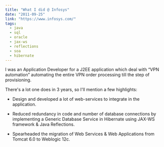 ```yaml
---
title: "What I did @ Infosys"
date: "2011-09-25"
link: "https://www.infosys.com/"
tags:  
  - java
  - sql
  - oracle
  - jax-ws
  - reflections
  - soa
  - hibernate
---
```


I was an Application Developer for a J2EE application which deal with “VPN automation” automating the entire VPN order processing till the step of provisioning.

There's a lot one does in 3 years, so I'll mention a few highlights:

- Design and developed a lot of web-services to integrate in the application.

- Reduced redundancy in code and number of database connections by implementing a Generic Database Service in Hibernate using JAX-WS framework & Java Reflections.

- Spearheaded the migration of Web Services & Web Applications from Tomcat 6.0 to Weblogic 12c.

